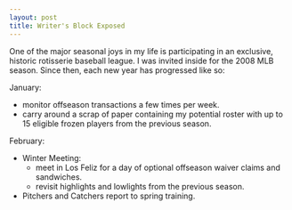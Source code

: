 ```yaml
---
layout: post
title: Writer's Block Exposed
---
```



One of the major seasonal joys in my life is participating in an exclusive, historic rotisserie baseball league. I was invited inside for the 2008 MLB season. Since then, each new year has progressed like so:

January: 
  - monitor offseason transactions a few times per week. 
  - carry around a scrap of paper containing my potential roster with up to 15 eligible frozen players from the previous season. 

February:
  - Winter Meeting: 
    - meet in Los Feliz for a day of optional offseason waiver claims and sandwiches. 
    - revisit highlights and lowlights from the previous season. 
  - Pitchers and Catchers report to spring training. 